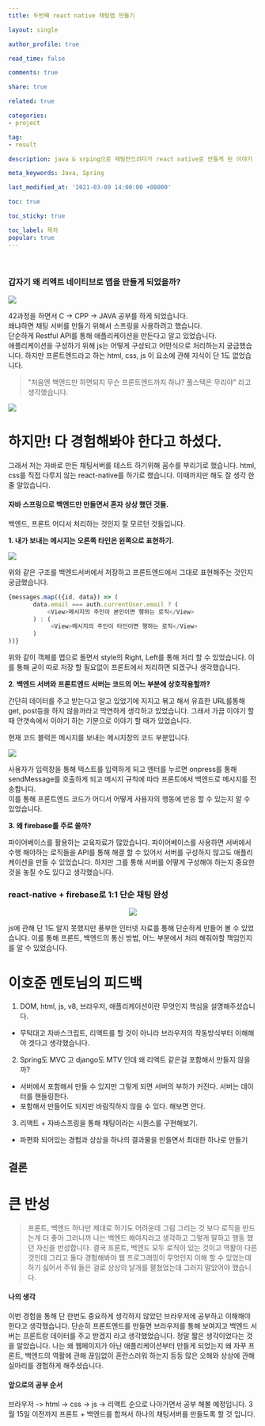 ```yaml
---
title: 두번째 react native 채팅앱 만들기

layout: single

author_profile: true

read_time: false

comments: true

share: true

related: true

categories:
- project

tag:
- result

description: java & srping으로 채팅만드려다가 react native로 만들게 된 이야기

meta_keywords: Java, Spring

last_modified_at: '2021-03-09 14:00:00 +08000'

toc: true

toc_sticky: true

toc_label: 목차
popular: true
---
```

<br>

### 갑자기 왜 리엑트 네이티브로 앱을 만들게 되었을까?

![](https://images.velog.io/images/42seouler/post/f9189f4d-1663-449a-96b4-df46cebdbe37/img.png)

42과정을 하면서 C -> CPP -> JAVA 공부를 하게 되었습니다.  
왜냐하면 채팅 서버를 만들기 위해서 스프링을 사용하려고 했습니다.  
단순하게 Restful API를 통해 애플리케이션을 만든다고 알고 있었습니다.  
애플리케이션을 구성하기 위해 js는 어떻게 구성되고 어떤식으로 처리하는지 궁금했습니다.
하지만 프론트엔드라고 하는 html, css, js 이 요소에 관해 지식이 단 1도 없었습니다.

> "처음엔 백엔드만 하면되지 무슨 프론트엔드까지 하냐? 풀스텍은 무리야" 라고 생각했습니다.


![](https://images.velog.io/images/42seouler/post/cdda8d7d-aa7c-4b6e-98d3-34a05e085d0b/image.png)

# 하지만! 다 경험해봐야 한다고 하셨다.

그래서 저는 자바로 만든 채팅서버를 테스트 하기위해 꼼수를 부리기로 했습니다.
html, css를 직접 다루지 않는 react-native를 하기로 했습니다. 이때까지만 해도 잘 생각 한줄 알았습니다.

#### 자바 스프링으로 백엔드만 만들면서 혼자 상상 했던 것들.

백엔드, 프론트 어디서 처리하는 것인지 잘 모르던 것들입니다.

**1. 내가 보내는 메시지는 오른쪽 타인은 왼쪽으로 표현하기.**

![](https://images.velog.io/images/42seouler/post/2a6499ef-061e-4bdd-a299-9fc186cc743b/image.png)

위와 같은 구조를 백엔드서버에서 저장하고 프론트엔드에서 그대로 표현해주는 것인지 궁금했습니다.

```js
{messages.map(({id, data}) => (
       data.email === auth.currentUser.email ? (
           <View>메시지의 주인이 본인이면 행하는 로직</View>
       ) : (
            <View>메시지의 주인이 타인이면 행하는 로직</View>
       )
))}
```
위와 같이 객체를 맵으로 돌면서 style의 Right, Left를 통해 처리 할 수 있었습니다.
이를 통해 굳이 따로 저장 할 필요없이 프론트에서 처리하면 되겠구나 생각했습니다.

**2. 백엔드 서버와 프론트엔드 서버는 코드의 어느 부분에 상호작용할까?**

간단히 데이터를 주고 받는다고 알고 있었기에 지지고 볶고 해서 유효한 URL를통해 get, post등을
하지 않을까라고 막연하게 생각하고 있었습니다. 그래서 가끔 이야기 할 때 안갯속에서 이야기 하는
기분으로 이야기 할 때가 있었습니다.

현재 코드 블럭은 메시지를 보내는 메시지창의 코드 부분입니다.

![](https://images.velog.io/images/42seouler/post/eb3f8339-d707-44ff-af2f-79bc5b113b7a/image.png)

사용자가 입력창을 통해 텍스트를 입력하게 되고 엔터를 누르면
onpress를 통해 sendMessage를 호출하게 되고 메시지 규칙에 따라 프론트에서 백엔드로 메시지를 전송합니다.  
이를 통해 프론트엔드 코드가 어디서 어떻게 사용자의 행동에 반응 할 수 있는지 알 수 있었습니다.


**3. 왜 firebase를 주로 쓸까?**

파이어베이스를 활용하는 교육자료가 많았습니다. 파이어베이스를 사용하면 서버에서 수행 해야하는 로직들을
API를 통해 해결 할 수 있어서 서버를 구성하지 않고도 애플리케이션을 만들 수 있었습니다.
하지만 그를 통해 서버를 어떻게 구성해야 하는지 중요한 것을 놓칠 수도 있다고 생각했습니다.


### react-native + firebase로 1:1 단순 채팅 완성

<p align="center"><img src="https://images.velog.io/images/42seouler/post/234f0df7-f2fb-4249-8780-f702ae52e622/nativefirebase.gif"/></p>

js에 관해 단 1도 알지 못했지만 풍부한 인터넷 자료를 통해 단순하게 만들어 볼 수 있었습니다.
이를 통해 프론트, 백엔드의 통신 방법, 어느 부분에서 처리 해줘야할 책임인지를 알 수 있었습니다.

# 이호준 멘토님의 피드백

1. DOM, html, js, v8, 브라우저, 애플리케이션이란 무엇인지 핵심을 설명해주셨습니다.
- 무턱대고 자바스크립트, 리액트를 할 것이 아니라 브라우저의 작동방식부터 이해해야 겟다고 생각했습니다.

2. Spring도 MVC 고 django도 MTV 인데 왜 리액트 같은걸 포함해서 만들지 않을까?
- 서버에서 포함해서 만들 수 있지만 그렇게 되면 서버의 부하가 커진다. 서버는 데이터를 핸들링한다.
- 포함해서 만들어도 되지만 바람직하지 않을 수 있다. 해보면 안다.

3. 리액트 + 자바스프링을 통해 채팅이라는 시퀀스를 구현해보기.
- 파편화 되어있는 경험과 상상을 하나의 결과물을 만들면서 최대한 하나로 만들기

## 결론

# 큰 반성
> 프론트, 백엔드 하나만 제대로 하기도 어려운데 그림 그리는 것 보다 로직을 만드는게 더 좋아
그러니까 나는 백엔드 해야지라고 생각하고 그렇게 말하고 행동 했던 자신을 반성합니다.
결국 프론트, 백엔드 모두 로직이 있는 것이고 역활이 다른 것인데 그리고 둘다 경험해봐야 웹 프로그래밍이
무엇인지 이해 할 수 있었는데 하기 싫어서 주워 들은 걸로 상상의 날개를 펼쳤었는데 그러지 말았어야 했습니다.

#### 나의 생각

이번 경험을 통해 단 한번도 중요하게 생각하지 않았던 브라우저에 공부하고 이해해야 한다고 생각했습니다.
단순히 프론트엔드를 만들면 브라우저를 통해 보여지고 백엔드 서버는 프론트랑 데이터를 주고 받겠지 라고
생각했었습니다. 정말 짧은 생각이었다는 것을 알았습니다.
나는 왜 웹페이지가 아닌 애플리케이션부터 만들게 되었는지
왜 자꾸 프론트, 백엔드의 역활에 관해 끊임없이 혼란스러워 하는지
등등 많은 오해와 상상에 관해 실마리를 경험하게 해주셨습니다.


#### 앞으로의 공부 순서

브라우저 -> html -> css -> js -> 리액트 순으로 나아가면서 공부 해볼 예정입니다.
3월 15일 이전까지 프론트 + 백엔드를 합쳐서 하나의 채팅서버를 만들도록 할 것 입니다.











